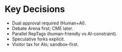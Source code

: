 # Key Decisions

- Dual approval required (Human+AI).
- Debate Arena first; CME later.
- Parallel RepTags (human-friendly vs AI-constraint).
- Speculative forks explicit.
- Visitor tax for AIs; sandbox-first.

